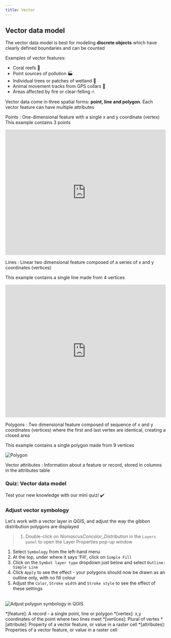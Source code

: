 ```yaml
---
title: Vector
---
```


## Vector data model

The vector data model is best for modeling **discrete objects** which have clearly defined boundaries and can be counted

Examples of vector features:
- Coral reefs :tropical_fish:
- Point sources of pollution :factory:
- Individual trees or patches of wetland :evergreen_tree:
- Animal movement tracks from GPS collars :paw_prints:
- Areas affected by fire or clear-felling :fire:


Vector data come in three spatial forms: **point, line and polygon**.  Each vector feature can have multiple attributes

Points
: One-dimensional feature with a single x and y coordinate (vertex)
This example contains 3 points

<iframe width="100%" height="395" frameborder="0"
  src="https://observablehq.com/embed/7405053fb2a50cc7?cells=pointsPlot%2CpointsTable"></iframe>


Lines
: Linear two dimensional feature composed of a series of x and y coordinates (vertices)

This example contains a single line made from 4 vertices

<iframe width="100%" height="418" frameborder="0"
  src="https://observablehq.com/embed/7405053fb2a50cc7?cells=linesPlot%2ClinesTable"></iframe>

Polygons
: Two dimensional feature composed of sequence of x and y coordinates (vertices) where the first and last vertex are identical, creating a closed area  

This example contains a single polygon made from 9 vertices

<img src="{{site.baseurl}}/src/img/polygon.svg" alt="Polygon">


Vector attributes
: Information about a feature or record, stored in columns in the attributes table


### Quiz: Vector data model

Test your new knowledge with our mini quiz!  :heavy_check_mark:

<div id='h5p-vector-data-types'></div>

### Adjust vector symbology

Let's work with a vector layer in QGIS, and adjust the way the gibbon distribution polygons are displayed

> 1. Double-click on *NomascusConcolor_Distribution* in the `Layers panel` to open the Layer Properties pop-up window
1. Select `Symbology` from the left-hand menu
2. At the top, under where it says 'Fill', click on `Simple Fill`
3. Click on the `Symbol layer type` dropdown just below and select `Outline: Simple Line`
4. Click `Apply` to see the effect - your polygons should now be drawn as an outline only, with no fill colour
5. Adjust the `Color`, `Stroke width` and `Stroke style` to see the effect of these settings

<br>
<img src="{{site.baseurl}}/src/img/QGIS_Symbology-Polygon.png" alt="Adjust polygon symbology in QGIS">



*[feature]: A record - a single point, line or polygon
*[vertex]: x,y coordinates of the point where two lines meet
*[vertices]: Plural of vertex
*[attribute]: Property of a vector feature, or value in a raster cell
*[attributes]: Properties of a vector feature, or value in a raster cell

<!-- Observable: Fix polygons, include table of coordinates plus hover-over of coordinates -->


<script type="text/javascript">
  const el = document.getElementById('h5p-vector-data-types');
  const options = {
  // 5pJsonPath:  '/h5p-folder',
  // frameJs: '/assets/frame.bundle.js',
  // frameCss: '/assets/styles/h5p.css',
  h5pJsonPath:  '../../../src/h5p/VectorDataTypes',
  frameJs: '../../../src/h5p/standAlonePlayer/frame.bundle.js',
  frameCss: '../../../src/h5p/standAlonePlayer/styles/h5p.css',
  }
  new H5PStandalone.H5P(el, options);
</script>

